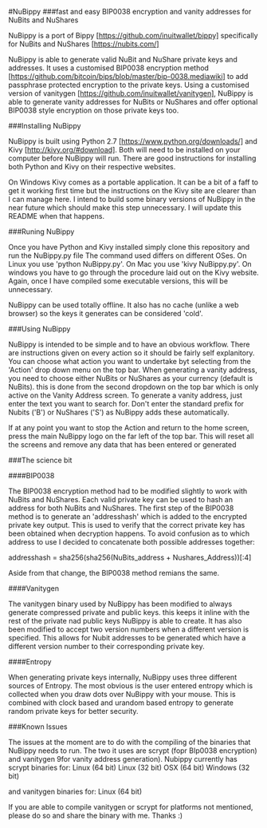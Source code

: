 #NuBippy 
###fast and easy BIP0038 encryption and vanity addresses for NuBits and NuShares

NuBippy is a port of Bippy [https://github.com/inuitwallet/bippy] specifically for NuBits and NuShares [https://nubits.com/]

NuBippy is able to generate valid NuBit and NuShare private keys and addresses. It uses a customised BIP0038 encryption method [https://github.com/bitcoin/bips/blob/master/bip-0038.mediawiki] to add passphrase protected encryption to the private keys. Using a customised version of vanitygen [https://github.com/inuitwallet/vanitygen], NuBippy is able to generate vanity addresses for NuBits or NuShares and offer optional BIP0038 style encryption on those private keys too.

###Installing NuBippy

NuBippy is built using Python 2.7 [https://www.python.org/downloads/] and Kivy [http://kivy.org/#download]. 
Both will need to be installed on your computer before NuBippy will run. There are good instructions for installing both Python and Kivy on their respective websites. 

On Windows Kivy comes as a portable application. It can be a bit of a faff to get it working first time but the instructions on the Kivy site are clearer than I can manage here.
I intend to build some binary versions of NuBippy in the near future which should make this step unnecessary. I will update this README when that happens.

###Runing NuBippy

Once you have Python and Kivy installed simply clone this repository and run the NuBippy.py file
The command used differs on different OSes. On Linux you use 'python NuBippy.py'. On Mac you use 'kivy NuBippy.py'. On windows you have to go through the procedure laid out on the Kivy website. 
Again, once I have compiled some executable versions, this will be unnecessary.

NuBippy can be used totally offline. It also has no cache (unlike a web browser) so the keys it generates can be considered 'cold'.

###Using NuBippy

NuBippy is intended to be simple and to have an obvious workflow. There are instructions given on every action so it should be fairly self explanitory. 
You can choose what action you want to undertake byt selecting from the 'Action' drop down menu on the top bar.
When generating a vanity address, you need to choose either NuBits or NuShares as your currency (default is NuBits). this is done from the second dropdown on the top bar which is only active on the Vanity Address screen. 
To generate a vanity address, just enter the text you want to search for. Don't enter the standard prefix for Nubits ('B') or NuShares ('S') as NuBippy adds these automatically.

If at any point you want to stop the Action and return to the home screen, press the main NuBippy logo on the far left of the top bar. This will reset all the screens and remove any data that has been entered or generated

###The science bit

####BIP0038

The BIP0038 encryption method had to be modified slightly to work with NuBits and NuShares. Each valid private key can be used to hash an address for both NuBits and NuShares. The first step of the BIP0038 method is to generate an 'addresshash' which is added to the encrypted private key output. This is used to verify that the correct private key has been obtained when decryption happens. 
To avoid confusion as to which address to use I decided to concatenate both possible addresses together:

addresshash = sha256(sha256(NuBits_address + Nushares_Address))[:4]

Aside from that change, the BIP0038 method remians the same.

####Vanitygen

The vanitygen binary used by NuBippy has been modified to always generate compressed private and public keys. this keeps it inline with the rest of the private nad public keys NuBippy is able to create.
It has also been modified to accept two version numbers when a different version is specified. This allows for Nubit addresses to be generated which have a different version number to their corresponding private key.

####Entropy

When generating private keys internally, NuBippy uses three different sources of Entropy. The most obvious is the user entered entropy which is collected when you draw dots over NuBippy with your mouse. This is combined with clock based and urandom based entropy to generate random private keys for better security.


###Known Issues

The issues at the moment are to do with the compiling of the binaries that NuBippy needs to run. The two it uses are scrypt (fopr BIp0038 encryption) and vanitygen 9for vanity address generation).
Nubippy currently has scrypt binaries for:
Linux (64 bit)
Linux (32 bit)
OSX (64 bit)
Windows (32 bit)

and vanitygen binaries for:
Linux (64 bit)

If you are able to compile vanitygen or scrypt for platforms not mentioned, please do so and share the binary with me. Thanks :)







